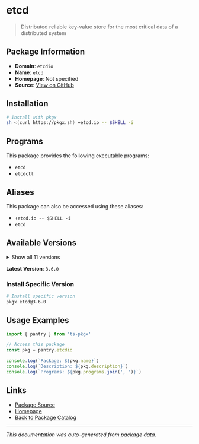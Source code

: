 # etcd

> Distributed reliable key-value store for the most critical data of a distributed system

## Package Information

- **Domain**: `etcdio`
- **Name**: `etcd`
- **Homepage**: Not specified
- **Source**: [View on GitHub](https://github.com/pkgxdev/pantry/tree/main/projects/etcd.io/package.yml)

## Installation

```bash
# Install with pkgx
sh <(curl https://pkgx.sh) +etcd.io -- $SHELL -i
```

## Programs

This package provides the following executable programs:

- `etcd`
- `etcdctl`

## Aliases

This package can also be accessed using these aliases:

- `+etcd.io -- $SHELL -i`
- `etcd`

## Available Versions

<details>
<summary>Show all 11 versions</summary>

- `3.6.0`, `3.5.21`, `3.5.20`, `3.5.19`, `3.5.18`
- `3.5.17`, `3.5.16`, `3.5.15`, `3.5.14`, `3.4.37`
- `3.4.36`

</details>

**Latest Version**: `3.6.0`

### Install Specific Version

```bash
# Install specific version
pkgx etcd@3.6.0
```

## Usage Examples

```typescript
import { pantry } from 'ts-pkgx'

// Access this package
const pkg = pantry.etcdio

console.log(`Package: ${pkg.name}`)
console.log(`Description: ${pkg.description}`)
console.log(`Programs: ${pkg.programs.join(', ')}`)
```

## Links

- [Package Source](https://github.com/pkgxdev/pantry/tree/main/projects/etcd.io/package.yml)
- [Homepage](#)
- [Back to Package Catalog](../package-catalog.md)

---

*This documentation was auto-generated from package data.*
